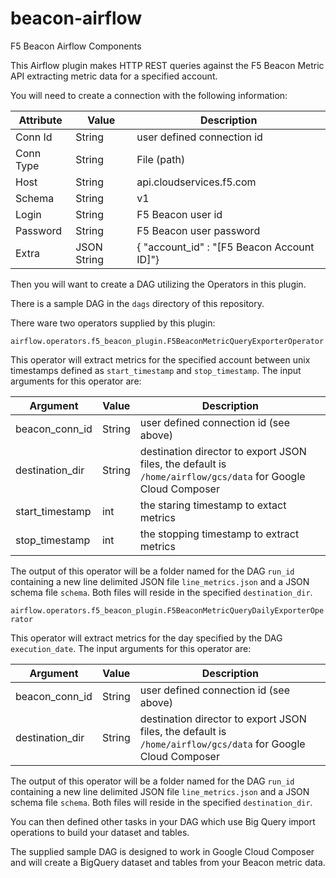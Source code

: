 # beacon-airflow

F5 Beacon Airflow Components

This Airflow plugin makes HTTP REST queries against the F5 Beacon Metric API extracting metric data for a specified account.

You will need to create a connection with the following information:

| Attribute | Value       | Description                                |
| --------- | ----------- | ------------------------------------------ |
| Conn Id   | String      | user defined connection id                 |
| Conn Type | String      | File (path)                                |
| Host      | String      | api.cloudservices.f5.com                   |
| Schema    | String      | v1                                         |
| Login     | String      | F5 Beacon user id                          |
| Password  | String      | F5 Beacon user password                    |
| Extra     | JSON String | { "account_id" : "[F5 Beacon Account ID]"} |

Then you will want to create a DAG utilizing the Operators in this plugin.

There is a sample DAG in the `dags` directory of this repository.

There ware two operators supplied by this plugin:

`airflow.operators.f5_beacon_plugin.F5BeaconMetricQueryExporterOperator`

This operator will extract metrics for the specified account between unix timestamps defined as `start_timestamp` and `stop_timestamp`. The input arguments for this operator are:

| Argument        | Value  | Description                                                                                                  |
| --------------- | ------ | ------------------------------------------------------------------------------------------------------------ |
| beacon_conn_id  | String | user defined connection id (see above)                                                                       |
| destination_dir | String | destination director to export JSON files, the default is `/home/airflow/gcs/data` for Google Cloud Composer |
| start_timestamp | int    | the staring timestamp to extact metrics                                                                      |
| stop_timestamp  | int    | the stopping timestamp to extract metrics                                                                    |

The output of this operator will be a folder named for the DAG `run_id` containing a new line delimited JSON file `line_metrics.json` and a JSON schema file `schema`. Both files will reside in the specified `destination_dir`.

`airflow.operators.f5_beacon_plugin.F5BeaconMetricQueryDailyExporterOperator`

This operator will extract metrics for the day specified by the DAG `execution_date`. The input arguments for this operator are:

| Argument        | Value  | Description                                                                                                  |
| --------------- | ------ | ------------------------------------------------------------------------------------------------------------ |
| beacon_conn_id  | String | user defined connection id (see above)                                                                       |
| destination_dir | String | destination director to export JSON files, the default is `/home/airflow/gcs/data` for Google Cloud Composer |

The output of this operator will be a folder named for the DAG `run_id` containing a new line delimited JSON file `line_metrics.json` and a JSON schema file `schema`. Both files will reside in the specified `destination_dir`.

You can then defined other tasks in your DAG which use Big Query import operations to build your dataset and tables.

The supplied sample DAG is designed to work in Google Cloud Composer and will create a BigQuery dataset and tables from your Beacon metric data.
